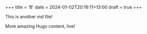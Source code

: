 +++
title = 'B'
date = 2024-01-02T20:16:11+13:00
draft = true
+++

This is another md file!

More amazing Hugo content, live!
